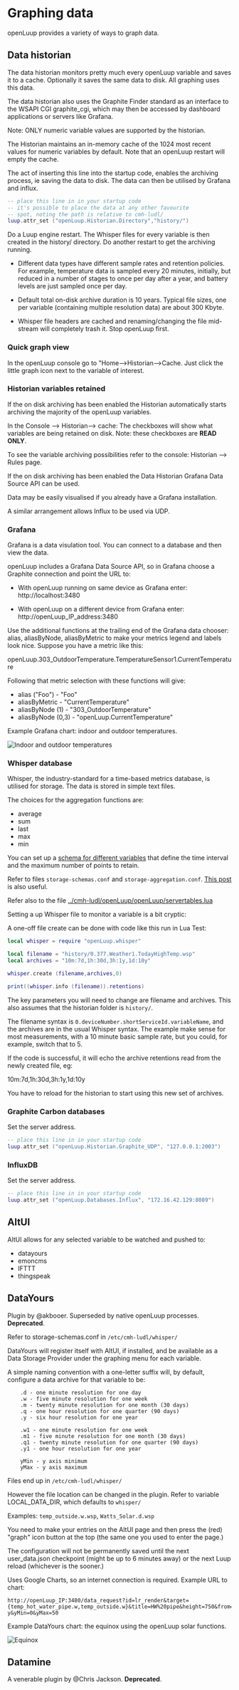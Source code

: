 # Graphing data
openLuup provides a variety of ways to graph data.

## Data historian
The data historian monitors pretty much every openLuup variable and saves it to a cache. Optionally it saves the same data to disk. All graphing uses this data.

The data historian also uses the Graphite Finder standard as an interface to the WSAPI CGI graphite_cgi, which may then be accessed by dashboard applications or servers like Grafana.

Note: ONLY numeric variable values are supported by the historian.

The Historian maintains an in-memory cache of the 1024 most recent values for numeric variables by default. Note that an openLuup restart will empty the cache.

The act of inserting this line into the startup code, enables the archiving process, ie saving the data to disk. The data can then be utilised by Grafana and influx.

```lua
-- place this line in in your startup code
-- it's possible to place the data at any other favourite
-- spot, noting the path is relative to cmh-ludl/
luup.attr_set ("openLuup.Historian.Directory","history/")
```

Do a Luup engine restart. The Whisper files for every variable is then created in the history/ directory. Do another restart to get the archiving running.

- Different data types have different sample rates and retention policies. For example, temperature data is sampled every 20 minutes, initially, but reduced in a number of stages to once per day after a year, and battery levels are just sampled once per day.
- Default total on-disk archive duration is 10 years. Typical file sizes, one per variable (containing multiple resolution data) are about 300 Kbyte.

- Whisper file headers are cached and renaming/changing the file mid-stream will completely trash it. Stop openLuup first.

### Quick graph view
In the openLuup console go to "Home-->Historian-->Cache. Just click the little graph icon next to the variable of interest.

### Historian variables retained
If the on disk archiving has been enabled the Historian automatically starts archiving the majority of the openLuup variables.

In the Console --> Historian--> cache: The checkboxes will show what variables are being retained on disk. Note: these checkboxes are **READ ONLY**.

To see the variable archiving possibilities refer to the console:  Historian --> Rules page.

If the on disk archiving has been enabled the Data Historian Grafana Data Source API can be used.

Data may be easily visualised if you already have a Grafana installation.

A similar arrangement allows Influx to be used via UDP.

### Grafana
Grafana is a data visulation tool. You can connect to a database and then view the data.

openLuup includes a Grafana Data Source API, so  in Grafana choose a Graphite connection and point the URL to:

- With openLuup running on same device as Grafana enter:
    http://localhost:3480

- With openLuup on a different device from Grafana enter:
   http://openLuup_IP_address:3480

Use the additional functions at the trailing end of the Grafana data chooser: alias, aliasByNode, aliasByMetric to make your metrics legend and labels look nice. Suppose you have a metric like this:

openLuup.303_OutdoorTemperature.TemperatureSensor1.CurrentTemperature

Following that metric selection with these functions will give:

- alias ("Foo") - "Foo"
- aliasByMetric - "CurrentTemperature"
- aliasByNode (1) - "303_OutdoorTemperature"
- aliasByNode (0,3) - "openLuup.CurrentTemperature"

Example Grafana chart: indoor and outdoor temperatures.

![Indoor and outdoor temperatures](images/grafana-example-1.jpg "Indoor and outdoor temperatures")

### Whisper database

Whisper, the industry-standard for a time-based metrics database, is utilised for storage. The data is stored in simple text files.

The choices for the aggregation functions are:
- average
- sum
- last
- max
- min

You can set up a [schema for different variables](https://graphite.readthedocs.io/en/latest/config-carbon.html#storage-schemas-conf) that define the time interval and the maximum number of points to retain.

Refer to files `storage-schemas.conf` and `storage-aggregation.conf`. [This post](https://community.ezlo.com/t/openluup-data-historian/199464/120) is also useful.

Refer also to the file [../cmh-ludl/openLuup/openLuup/servertables.lua](https://github.com/akbooer/openLuup/blob/f5db7abc964595ba4db6f5f373918cae6ec312b8/openLuup/servertables.lua#L229)

Setting a up Whisper file to monitor a variable is a bit cryptic:

A one-off file create can be done with code like this run in Lua Test:

```lua
local whisper = require "openLuup.whisper"

local filename = "history/0.377.Weather1.TodayHighTemp.wsp"
local archives = "10m:7d,1h:30d,3h:1y,1d:10y"

whisper.create (filename,archives,0)

print((whisper.info (filename)).retentions)
```

The key parameters you will need to change are filename and archives. This also assumes that the historian folder is `history/`.

The filename syntax is `0.deviceNumber.shortServiceId.variableName`, and the archives are in the usual Whisper syntax. The example make sense for most measurements, with a 10 minute basic sample rate, but you could, for example, switch that to 5.

If the code is successful, it will echo the archive retentions read from the newly created file, eg:

10m:7d,1h:30d,3h:1y,1d:10y

You have to reload for the historian to start using this new set of archives.

### Graphite Carbon databases
Set the server address.

```lua
-- place this line in in your startup code
luup.attr_set ("openLuup.Historian.Graphite_UDP", "127.0.0.1:2003")
```

### InfluxDB
Set the server address.

```lua
-- place this line in in your startup code
luup.attr_set ("openLuup.Databases.Influx", "172.16.42.129:8089")
```

## AltUI
AltUI allows for any selected variable to be watched and pushed to:

- datayours
- emoncms
- IFTTT
- thingspeak

## DataYours
Plugin by @akbooer. Superseded by native openLuup processes. **Deprecated**.

Refer to storage-schemas.conf in `/etc/cmh-ludl/whisper/`

DataYours will register itself with AltUI, if installed, and be available as a Data Storage Provider under the graphing menu for each variable.

A simple naming convention with a one-letter suffix will, by default, configure a data archive for that variable to be:

```text
    .d - one minute resolution for one day
    .w - five minute resolution for one week
    .m - twenty minute resolution for one month (30 days)
    .q - one hour resolution for one quarter (90 days)
    .y - six hour resolution for one year

    .w1 - one minute resolution for one week
    .m1 - five minute resolution for one month (30 days)
    .q1 - twenty minute resolution for one quarter (90 days)
    .y1 - one hour resolution for one year

    yMin - y axis minimum
    yMax - y axis maximum
```

Files end up in `/etc/cmh-ludl/whisper/`

However the file location can be changed in the plugin. Refer to variable LOCAL_DATA_DIR, which defaults to `whisper/`

Examples: `temp_outside.w.wsp`, `Watts_Solar.d.wsp`

You need to make your entries on the AltUI page and then press the (red) "graph" icon button at the top (the same one you used to enter the page.)

The configuration will not be permanently saved until the next user_data.json checkpoint (might be up to 6 minutes away) or the next Luup reload (whichever is the sooner.)

Uses Google Charts, so an internet connection is required. Example URL to chart:

```http
http://openLuup_IP:3480/data_request?id=lr_render&target={temp_hot_water_pipe.w,temp_outside.w}&title=HW%20pipe&height=750&from=-y&yMin=0&yMax=50
```

Example DataYours chart: the equinox using the openLuup solar functions.

![Equinox](images/equinox-1.jpg "Equinox")

## Datamine
A venerable plugin by @Chris Jackson. **Deprecated**.
